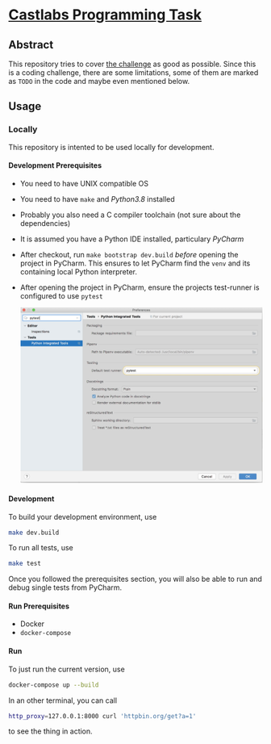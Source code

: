 # [Castlabs Programming Task](https://github.com/castlabs/python_programming_task)

## Abstract

This repository tries to cover [the challenge](https://github.com/castlabs/python_programming_task)
as good as possible. Since this is a coding challenge, there are some limitations, some of them are 
marked as `TODO` in the code and maybe even mentioned below. 

## Usage

### Locally

This repository is intented to be used locally for development. 

#### Development Prerequisites

- You need to have UNIX compatible OS
- You need to have `make` and *Python3.8* installed
- Probably you also need a C compiler toolchain (not sure about the dependencies)
- It is assumed you have a Python IDE installed, particulary *PyCharm*
- After checkout, run `make bootstrap dev.build` *before* opening the project in PyCharm. 
  This ensures to let PyCharm find the `venv` and its containing local Python interpreter.
- After opening the project in PyCharm, ensure the projects test-runner is configured to use 
  `pytest`
  
  ![PyCharm Testrunner Configuration](doc/img/PyCharm_Testrunner.jpg)

#### Development

To build your development environment, use

```bash
make dev.build
```

To run all tests, use

```bash
make test
```

Once you followed the prerequisites section, you will also be able to run and debug single tests 
from PyCharm. 

#### Run Prerequisites

- Docker
- `docker-compose`
   
#### Run

To just run the current version, use 

```bash
docker-compose up --build
```

In an other terminal, you can call 

```bash
http_proxy=127.0.0.1:8000 curl 'httpbin.org/get?a=1'
```

to see the thing in action.
